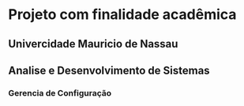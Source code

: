 # Projeto com finalidade acadêmica
## Univercidade Mauricio de Nassau
## Analise e Desenvolvimento de Sistemas
### Gerencia de Configuração
